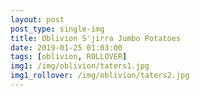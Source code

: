 ```yaml
---
layout: post
post_type: single-img
title: Oblivion S'jirra Jumbo Potatoes
date: 2019-01-25 01:03:00
tags: [oblivion, ROLLOVER]
img1: /img/oblivion/taters1.jpg
img1_rollover: /img/oblivion/taters2.jpg
---
```

